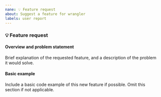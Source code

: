 ```yaml
---
nane: 💡 Feature request
about: Suggest a feature for wrangler
labels: user report
---
```


### 💡 Feature request

<!-- 
  Please fill out each section below before submitting your 💡 feature request.

  Before opening a new issue, please search for existing issues: https://github.com/cloudflare/wrangler/issues

  Thanks! -->

#### Overview and problem statement

Brief explanation of the requested feature, and a description of the problem it would solve.

#### Basic example

Include a basic code example of this new feature if possible. Omit this section if not applicable.
